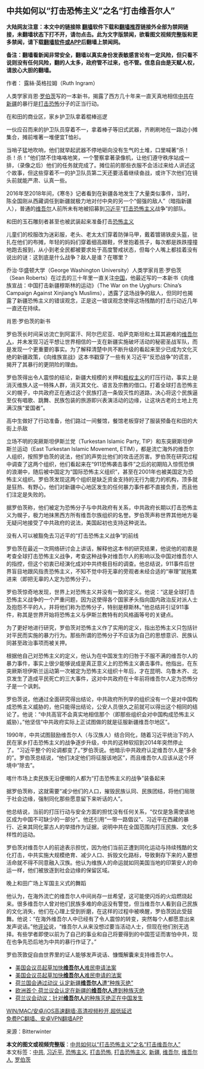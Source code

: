  <h2>中共如何以“打击恐怖主义”之名“打击维吾尔人”</h2> <p class="notice"><b>大陆网友注意：本文中的链接除 <a href="https://github.com/bannedbook/fanqiang" >翻墙</a>软件下载和<a href="https://github.com/killgcd/justmysocks/blob/master/README.md">翻墙推荐</a>链接外全部为禁网链接，未翻墙状态下打不开，请勿点击。此为文字版禁闻，欲看图文视频完整版和更多禁闻，请下载<a href="https://github.com/bannedbook/fanqiang">翻墙软件或APP</a>后翻墙上禁闻网。</p><p>备注：翻墙看新闻非常安全，翻墙以真实身份发表敏感言论有一定风险，但只看不说则没有任何风险，翻的人太多，政府管不过来，也不管。信息自由是天赋人权，请放心大胆的翻墙。</b></p>  <div class="entry"> <p>作者： 露絲·英格拉姆（Ruth Ingram）</p> <p>人类学家肖恩·<a href="https://www.bannedbook.org/bnews/tag/%E7%BD%97%E4%BC%AF%E8%8C%A8/" class="st_tag internal_tag" rel="tag" title="标签 罗伯茨 下的日志">罗伯茨</a>写的一本新书，揭露了西方几十年来一直天真地相信<a href="https://www.bannedbook.org/bnews/tag/%e4%b8%ad%e5%85%b1/" class="st_tag internal_tag" rel="tag" title="标签 中共 下的日志">中共</a>在<a href="https://www.bannedbook.org/bnews/tag/%e6%96%b0%e7%96%86/" class="st_tag internal_tag" rel="tag" title="标签 新疆 下的日志">新疆</a>的暴行是<a href="https://www.bannedbook.org/bnews/tag/%E6%89%93%E5%87%BB%E6%81%90%E6%80%96/" class="st_tag internal_tag" rel="tag" title="标签 打击恐怖 下的日志">打击恐怖</a>分子的正当行动。</p> <p>在和田的商业区，家乡护卫队拿着棍棒巡逻</p> <p>一伙应召而来的护卫队员穿着不一，拿着棒子等旧式武器，齐刷刷地在一路边小摊集合，摊前堆著一堆便宜T恤衫。</p> <p>当哨子猛地吹响，他们就举起武器不停地砸向没有生气的土堆，口里喊著“杀！杀！杀！”他们禁不住咯咯地笑，一个警察拿著录像机，让他们遵守秩序站成一排，（录像之后）他们的任务就完成了。摊位前的那些衣服不会活过来给人讲述这个故事，但这些穿着不一的护卫队员第二天还要活着继续奋战，或许下次他们在镜头前就能严肃、认真一些。</p> <p>2016年至2018年间，《寒冬》记者看到在新疆各地发生了大量类似事件，当时，陈全国刚从西藏调任到新疆就极力地对付中央的另一个“倔强的敌人”（暗指新疆人），普通的<a href="https://www.bannedbook.org/bnews/tag/%E7%BB%B4%E5%90%BE%E5%B0%94/" class="st_tag internal_tag" rel="tag" title="标签 维吾尔 下的日志">维吾尔</a>人前所未有地被招募到<a href="https://www.bannedbook.org/bnews/tag/%e4%b9%a0%e8%bf%91%e5%b9%b3/" class="st_tag internal_tag" rel="tag" title="标签 习近平 下的日志">习近平</a>“<a href="https://www.bannedbook.org/bnews/tag/%E6%89%93%E5%87%BB%E6%81%90%E6%80%96%E4%B8%BB%E4%B9%89/" class="st_tag internal_tag" rel="tag" title="标签 打击恐怖主义 下的日志">打击恐怖主义</a>战争”的部队。</p> <p>和田的玉石雕刻者甚至也被武装起来准备打击<a href="https://www.bannedbook.org/bnews/tag/%e6%81%90%e6%80%96%e4%b8%bb%e4%b9%89/" class="st_tag internal_tag" rel="tag" title="标签 恐怖主义 下的日志">恐怖主义</a></p>  <p>儿童们的校服改为迷彩服，老头、老太太们穿着防弹马甲，戴着镀锡铁皮头盔，驻扎在他们的布摊，年轻的妈妈们穿着细高跟鞋，怀里抱着孩子，每次都是跌跌撞撞地跑去报到，从小到老全民都被要求处于高度警戒状态，但每个人嘴上都挂着没有说出的谜：这到底是什么战争？敌人是谁？在哪里？</p> <p>乔治·华盛顿大学（George Washington University）人类学家肖恩·罗伯茨（Sean Roberts）在过去的三十年里一直关注<span class='wp_keywordlink_affiliate'><a href="https://www.bannedbook.org/" title="中国" target="_blank">中国</a></span>，他最近写的一本新书《向维族宣战：中国打击新疆穆斯林的运动》（The War on the Uyghurs: China’s Campaign Against Xinjiang’s Muslims），透露了这场战争的敌人，但同时也揭露了新疆恐怖主义的错误观念，正是这一错误观念使得这场残酷的打击行动近几年一直还在持续。</p> <p>肖恩·罗伯茨的新书</p> <p>罗伯茨长时间采访流亡到阿富汗、阿尔巴尼亚、哈萨克斯坦和土耳其避难的<a href="https://www.bannedbook.org/bnews/tag/%E7%BB%B4%E5%90%BE%E5%B0%94%E4%BA%BA/" class="st_tag internal_tag" rel="tag" title="标签 维吾尔人 下的日志">维吾尔人</a>，并未发现习近平想让世界相信的一支在新疆实施破坏活动的秘密圣战军队，而是发现一个更重要的事实。为了解释清楚中共不断升级的看起来至少已成为文化灭绝的新疆政策，《向维族宣战》这本书戳穿了一些有关习近平“反恐战争”的谎言，揭开了其暴行的更阴险的理由。</p> <p>罗伯茨得出令人震惊的结论，新疆大规模的关押和<span class='wp_keywordlink'><a href="https://www.bannedbook.org/forum2/topic223.html" title="极权主义与现代民主" target="_blank">极权主义</a></span>的打压行动，事实上是消灭维族人这一特殊人群，消灭其文化、语言及宗教的借口。打着全球打击恐怖主义的幌子，中共政府正在通过这个民族打造一条毁灭性的道路，决心将这个民族逼至仅有唱歌、跳舞、民族包装的旅游即兴表演活动的边缘，让这块古老的土地上充满汉族“爱国者”。</p> <p>高中生做好了行动准备，他们路过一间餐馆，餐馆老板穿好了服装预备在和田的大街上杀敌</p> <p>立场不明的突厥斯坦伊斯兰党（Turkestan Islamic Party, TIP）和东突厥斯坦伊斯兰运动（East Turkestan Islamic Movement, ETIM），都是流亡海外的维吾尔人组织，按照罗伯茨的说法，他们的声势比他们的攻击还厉害。罗伯茨在研究过程中调查了这两个组织，他们看起来在“911恐怖袭击事件”之后的初期陷入惊慌恐惧的浪潮中，随后被中国定为“国际恐怖主义组织”，甚至在2001年也被美国定为恐怖主义组织。罗伯茨发现这两个组织是缺乏资金支持的无行为能力的机构，顶多就是狂热、有野心，他们对新疆中心地区发生的任何暴力事件都不直接负责，而且他们注定是失败的。</p>  <p>据罗伯茨称，他们被定为恐怖分子与中共政府有关系，中共政府长期以打击恐怖主义为幌子，极力地抹黑西方所有维吾尔族组织的名誉。罗伯茨声称世界其他地方毫无疑问地接受了中共政府的说法，美国起初也支持这种说法。</p> <p>没有人可以被豁免去习近平的“打击恐怖主义战争”的前线</p> <p>罗伯茨在最近一次网络研讨会上讲话，解释他这本书的研究结果，他说他的初衷是考查全球打击恐怖主义战争，考查这种战争对维吾尔人的影响以及中国对维吾尔人的指控，但这个初衷已经演化成对中共终极目标的调查。他总结说，911事件后世界盲目地跟风指责恐怖主义，不知不觉中将无辜的旁观者未经合适的“审理”就拖累进来（即把无辜的人定为恐怖分子）。</p> <p>罗伯茨惊奇地发现，世界上对恐怖主义并没有一致的定义。他说：“这是全球打击恐怖主义战争的一个严重问题，因为这使得各个国家矛头指向国内政治反对派人士及抱怨不平的人，并将他们称为恐怖分子，特别是穆斯林。”他总结并引证911事件，称其是世界开始将恐怖主义与伊斯兰教特有的风格画等号的关键点。</p> <p>为了更好地进行研究，罗伯茨对恐怖主义作了实用的定义，指出恐怖主义只包括针对平民而实施的暴力行为。那些所谓的恐怖分子不应该为自己的思想意识、民族认同甚至政治事项而被关押。</p> <p>根据他自己对恐怖主义的定义，他认为在中国发生的归咎于不服不满的维吾尔人的暴力事件，事实上很少能够说成是真正意义上的恐怖主义袭击事件。他指出，在东突厥斯坦伊斯兰运动第一次被定为恐怖主义组织十年后，才在昆明、乌鲁木齐、北京发生了造成平民死亡的三大事件，这对中共政府在十年前将维吾尔人定为恐怖分子是一个讽刺。</p> <p>罗伯茨说，他通过全面研究得出结论，中共政府所列举的组织没有一个是对中国构成恐怖主义威胁的，他只能得出结论，公安人员很久之前就可以得出这个相同的结论了。他说：“中共高官不会真实地相信那个（即那些组织会对中国构成恐怖主义威胁）。”他坚信“中共政府实际上正试图做的就是征服新疆维吾尔地区”。</p>  <p>1990年，中共试图鼓励维吾尔人（与汉族人）结合同化，随着习近平统治下的人民在家乡打击恐怖主义的战争逐步升级，中共的这种软招到2014年突然停止了。“习近平整个的论调都变了。”罗伯茨说。他暗示中共政府认定维吾尔人是“多余的”。罗伯茨总结说，“他们决定他们将征服该地区”，而且维吾尔人应该从这个环境中“除去”。</p> <p>喀什市场上卖民族无沿便帽的人都为“打击恐怖主义的战争”装备起来</p> <p>据罗伯茨称，这就需要“减少他们的人口，摧毁民族认同、民族团结，将他们局限于社会边缘，强制同化那些愿意留下来听话的人”。</p> <p>他总结说，当前的打压行动与安全方面的担忧没有任何关系，“仅仅是急需使该地区成为中国不可缺少的一部分”。他还引用“一带一路倡议”、习近平在西藏的暴行、近来其同化蒙古人的举措作为证据，说明中共在全国范围内打压民族、文化多样性的运动。</p> <p>罗伯茨对维吾尔人的前途表示担忧，因为他们当前正遭到同化运动与持续残酷的文化打击，中共实施大规模绝育、减少人口、拆毁文化路标，导致剩存下来的人要想活命就不得不同意融入汉族。他认为维族人的命运就如同美国当地的印第安人的命运一样，他们被放逐到社会边缘的保留区域。</p> <p>晚上和田广场上军国主义式的舞蹈</p> <p>他认为，在海外流亡的维吾尔人中间尚存一丝希望，这可能使闪烁的火焰燃烧起来。很多维吾尔人曾对他们民族多难的命运没有警觉，但当维吾尔人看到自己民族的文化消失，他们在心理上受到折磨，在这样的过程中被唤醒，罗伯茨因此受鼓舞。他说：“在海外维吾尔人中已经有了令人震惊的转变，突然每个人都愿意出来发声说话。”他<span class='wp_keywordlink_affiliate'><a href="https://www.bannedbook.org/bnews/comments/" title="新闻评论" target="_blank">评论</a></span>说，“维吾尔人从来没想过要当活动人士，但现在他们别无选择。有些学者即使以前为了自己的事业和自己将要得到的中国签证而害怕中共，现在也争先恐后地为中共的暴行作证了。”</p>  <p>罗伯茨敦促自由世界里的证人能够发声说话、慷慨解囊来支持维吾尔人。</p> <ul class='op-related-articles' title='相关阅读'> <li><a href='https://www.bannedbook.org/bnews/comments/20210306/1499611.html' target='_blank'>美国会议员起草加快<b>维吾尔人</b>难民申请法案</a></li> <li><a href='https://www.bannedbook.org/bnews/headline/20210306/1499513.html' target='_blank'>美国会议员起草加快<b>维吾尔人</b>难民申请的法案</a></li> <li><a href='https://www.bannedbook.org/bnews/headline/20210227/1494608.html' target='_blank'>荷兰国会通过动议 认定新疆<b>维吾尔人</b>遭“种族灭绝”</a></li> <li><a href='https://www.bannedbook.org/bnews/comments/20210226/1494101.html' target='_blank'>欧洲首个 荷兰议会认定在新疆的<b>维吾尔人</b>遭到种族灭绝</a></li> <li><a href='https://www.bannedbook.org/bnews/renquan/20210226/1494031.html' target='_blank'>荷兰议会动议：针对<b>维吾尔人</b>的种族灭绝正在中国发生</a></li> </ul> <p class="texttj"> <a href="https://github.com/bannedbook/fanqiang/wiki/V2ray%E6%9C%BA%E5%9C%BA" target="_blank">WIN/MAC/安卓/iOS高速翻墙:高清视频秒开,超低延迟</a><br/> <a href="https://github.com/bannedbook/fanqiang/wiki/%E7%A6%81%E9%97%BB%E7%BD%91%E5%AE%89%E5%8D%93%E7%BF%BB%E5%A2%99%E6%96%B0%E9%97%BBAPP" target="_blank">免费PC翻墙、安卓VPN翻墙APP</a></p><p> 来源：Bitterwinter </p><a name='sharetosocial'></a>       <div><b>本文的图文或视频完整版</b>：<a href='https://www.bannedbook.org/bnews/comments/20210307/1500105.html'>中共如何以“打击恐怖主义”之名“打击维吾尔人”</a></div>  </div><!--END ENTRY--> <div class="postfooter"> <div>本文标签：<a href="https://www.bannedbook.org/bnews/tag/%e4%b8%ad%e5%85%b1/" rel="tag">中共</a>, <a href="https://www.bannedbook.org/bnews/tag/%e4%b9%a0%e8%bf%91%e5%b9%b3/" rel="tag">习近平</a>, <a href="https://www.bannedbook.org/bnews/tag/%e6%81%90%e6%80%96%e4%b8%bb%e4%b9%89/" rel="tag">恐怖主义</a>, <a href="https://www.bannedbook.org/bnews/tag/%E6%89%93%E5%87%BB%E6%81%90%E6%80%96/" rel="tag">打击恐怖</a>, <a href="https://www.bannedbook.org/bnews/tag/%E6%89%93%E5%87%BB%E6%81%90%E6%80%96%E4%B8%BB%E4%B9%89/" rel="tag">打击恐怖主义</a>, <a href="https://www.bannedbook.org/bnews/tag/%e6%96%b0%e7%96%86/" rel="tag">新疆</a>, <a href="https://www.bannedbook.org/bnews/tag/%E7%BB%B4%E5%90%BE%E5%B0%94/" rel="tag">维吾尔</a>, <a href="https://www.bannedbook.org/bnews/tag/%E7%BB%B4%E5%90%BE%E5%B0%94%E4%BA%BA/" rel="tag">维吾尔人</a>, <a href="https://www.bannedbook.org/bnews/tag/%E7%BD%97%E4%BC%AF%E8%8C%A8/" rel="tag">罗伯茨</a></div>  </div><!--END POSTFOOTER--> 